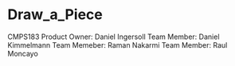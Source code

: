 # Draw_a_Piece
CMPS183
Product Owner: Daniel Ingersoll
Team Member: Daniel Kimmelmann
Team Memeber: Raman Nakarmi
Team Member: Raul Moncayo
